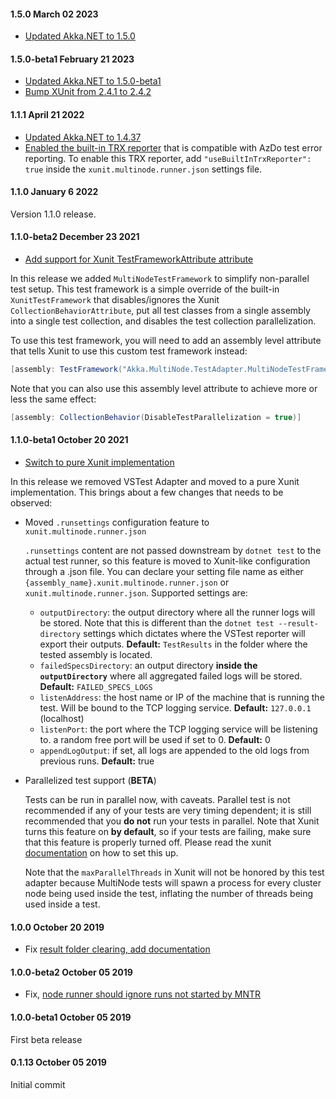 #### 1.5.0 March 02 2023

* [Updated Akka.NET to 1.5.0](https://github.com/akkadotnet/akka.net/releases/tag/1.5.0)

#### 1.5.0-beta1 February 21 2023

* [Updated Akka.NET to 1.5.0-beta1](https://github.com/akkadotnet/akka.net/releases/tag/1.5.0)
* [Bump XUnit from 2.4.1 to 2.4.2](https://github.com/akkadotnet/Akka.MultiNodeTestRunner/pull/163)

#### 1.1.1 April 21 2022 ####

* [Updated Akka.NET to 1.4.37](https://github.com/akkadotnet/akka.net/releases/tag/1.4.37)
* [Enabled the built-in TRX reporter](https://github.com/akkadotnet/Akka.MultiNodeTestRunner/pull/134) that is compatible with AzDo test error reporting.
To enable this TRX reporter, add `"useBuiltInTrxReporter": true` inside the `xunit.multinode.runner.json` settings file.

#### 1.1.0 January 6 2022 ####

Version 1.1.0 release.

#### 1.1.0-beta2 December 23 2021 ####
- [Add support for Xunit TestFrameworkAttribute attribute](https://github.com/akkadotnet/Akka.MultiNodeTestRunner/pull/116)

In this release we added `MultiNodeTestFramework` to simplify non-parallel test setup. This test 
framework is a simple override of the built-in `XunitTestFramework` that disables/ignores the
Xunit `CollectionBehaviorAttribute`, put all test classes from a single assembly into a single test 
collection, and disables the test collection parallelization.

To use this test framework, you will need to add an assembly level attribute that tells Xunit to
use this custom test framework instead:

```c#
[assembly: TestFramework("Akka.MultiNode.TestAdapter.MultiNodeTestFramework", "Akka.MultiNode.TestAdapter")]
```

Note that you can also use this assembly level attribute to achieve more or less the same effect:
```c#
[assembly: CollectionBehavior(DisableTestParallelization = true)]
```

#### 1.1.0-beta1 October 20 2021 ####

- [Switch to pure Xunit implementation](https://github.com/akkadotnet/Akka.MultiNodeTestRunner/pull/105)

In this release we removed VSTest Adapter and moved to a pure Xunit implementation. This brings about a few changes that needs to be observed:

- Moved `.runsettings` configuration feature to `xunit.multinode.runner.json` 
   
  `.runsettings` content are not passed downstream by `dotnet test` to the actual test runner, so this feature is moved to Xunit-like configuration through a .json file. You can declare your setting file name as either `{assembly_name}.xunit.multinode.runner.json` or `xunit.multinode.runner.json`. Supported settings are:
  - `outputDirectory`: the output directory where all the runner logs will be stored. Note that this is different than the `dotnet test --result-directory` settings which dictates where the VSTest reporter will export their outputs.
    __Default:__ `TestResults` in the folder where the tested assembly is located.
  - `failedSpecsDirectory`:  an output directory __inside the `outputDirectory`__ where all aggregated failed logs will be stored.
    __Default:__ `FAILED_SPECS_LOGS`
  - `listenAddress`: the host name or IP of the machine that is running the test. Will be bound to the TCP logging service. 
    __Default:__  `127.0.0.1` (localhost)
  - `listenPort`: the port where the TCP logging service will be listening to. a random free port will be used if set to 0. 
    __Default:__ 0
  - `appendLogOutput`: if set, all logs are appended to the old logs from previous runs.
    __Default:__ true

- Parallelized test support (__BETA__) 
  
  Tests can be run in parallel now, with caveats. Parallel test is not recommended if any of your tests are very timing dependent;
  it is still recommended that you __do not__ run your tests in parallel. Note that Xunit turns this feature on __by default__, so if your tests are failing, make sure that this feature is properly turned off. Please read the xunit [documentation](https://xunit.net/docs/running-tests-in-parallel) on how to set this up.
  
  Note that the `maxParallelThreads` in Xunit will not be honored by this test adapter because MultiNode tests will spawn a process for every cluster node being used inside the test, inflating the number of threads being used inside a test.

#### 1.0.0 October 20 2019 ####
- Fix [result folder clearing, add documentation](https://github.com/akkadotnet/Akka.MultiNodeTestRunner/pull/95)

#### 1.0.0-beta2 October 05 2019 ####
- Fix, [node runner should ignore runs not started by MNTR](https://github.com/akkadotnet/Akka.MultiNodeTestRunner/pull/93) 

#### 1.0.0-beta1 October 05 2019 ####
First beta release

#### 0.1.13 October 05 2019 ####
Initial commit
